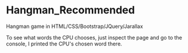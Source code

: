 # Hangman_Recommended
Hangman game in HTML/CSS/Bootstrap/JQuery/Jarallax

To see what words the CPU chooses, just inspect the page and go to the console, I printed the CPU's chosen word there.
